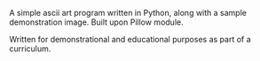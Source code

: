 A simple ascii art program written in Python, along with a sample demonstration image. Built upon Pillow module.

Written for demonstrational and educational purposes as part of a curriculum. 
